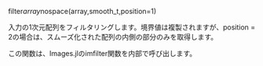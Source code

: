 filter*array*nospace(array,smooth_t,position=1)

入力の1次元配列をフィルタリングします。境界値は複製されますが、position = 2の場合は、スムーズ化された配列の内側の部分のみを取得します。

この関数は、Images.jlのimfilter関数を内部で呼び出します。
